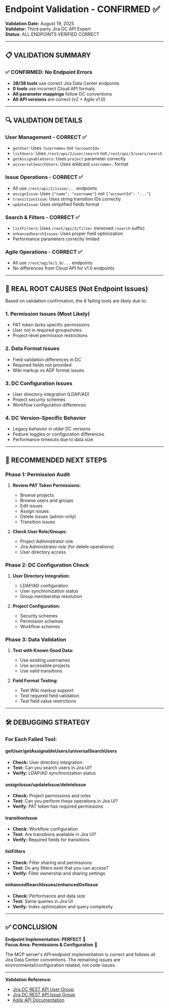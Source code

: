 # Endpoint Validation - CONFIRMED ✅

**Validation Date:** August 19, 2025  
**Validator:** Third-party Jira DC API Expert  
**Status:** ALL ENDPOINTS VERIFIED CORRECT

---

## 📋 VALIDATION SUMMARY

### ✅ CONFIRMED: No Endpoint Errors
- **38/38 tools** use correct Jira Data Center endpoints
- **0 tools** use incorrect Cloud API formats
- **All parameter mappings** follow DC conventions
- **All API versions** are correct (v2 + Agile v1.0)

---

## 🔍 VALIDATION DETAILS

### User Management - CORRECT ✅
- `getUser`: Uses `?username=` not `?accountId=`
- `listUsers`: Uses `/rest/api/2/user/search` not `/rest/api/3/users/search`
- `getAssignableUsers`: Uses `project` parameter correctly
- `universalSearchUsers`: Uses wildcard `username=.` format

### Issue Operations - CORRECT ✅
- All use `/rest/api/2/issue/...` endpoints
- `assignIssue`: Uses `{"name": "username"}` not `{"accountId": "..."}`
- `transitionIssue`: Uses string transition IDs correctly
- `updateIssue`: Uses simplified fields format

### Search & Filters - CORRECT ✅
- `listFilters`: Uses `/rest/api/2/filter` (removed `/search` suffix)
- `enhancedSearchIssues`: Uses proper field optimization
- Performance parameters correctly limited

### Agile Operations - CORRECT ✅
- All use `/rest/agile/1.0/...` endpoints
- No differences from Cloud API for v1.0 endpoints

---

## 🎯 REAL ROOT CAUSES (Not Endpoint Issues)

Based on validation confirmation, the 8 failing tools are likely due to:

### 1. **Permission Issues (Most Likely)**
- PAT token lacks specific permissions
- User not in required groups/roles
- Project-level permission restrictions

### 2. **Data Format Issues**
- Field validation differences in DC
- Required fields not provided
- Wiki markup vs ADF format issues

### 3. **DC Configuration Issues**
- User directory integration (LDAP/AD)
- Project security schemes
- Workflow configuration differences

### 4. **DC Version-Specific Behavior**
- Legacy behavior in older DC versions
- Feature toggles or configuration differences
- Performance timeouts due to data size

---

## 📌 RECOMMENDED NEXT STEPS

### Phase 1: Permission Audit
1. **Review PAT Token Permissions:**
   - Browse projects
   - Browse users and groups
   - Edit issues
   - Assign issues
   - Delete issues (admin-only)
   - Transition issues

2. **Check User Role/Groups:**
   - Project Administrator role
   - Jira Administrator role (for delete operations)
   - User directory access

### Phase 2: DC Configuration Check
1. **User Directory Integration:**
   - LDAP/AD configuration
   - User synchronization status
   - Group membership resolution

2. **Project Configuration:**
   - Security schemes
   - Permission schemes
   - Workflow schemes

### Phase 3: Data Validation
1. **Test with Known Good Data:**
   - Use existing usernames
   - Use accessible projects
   - Use valid transitions

2. **Field Format Testing:**
   - Test Wiki markup support
   - Test required field validation
   - Test field value restrictions

---

## 🛠️ DEBUGGING STRATEGY

### For Each Failed Tool:

#### getUser/getAssignableUsers/universalSearchUsers
- **Check:** User directory integration
- **Test:** Can you search users in Jira UI?
- **Verify:** LDAP/AD synchronization status

#### assignIssue/updateIssue/deleteIssue
- **Check:** Project permissions and roles
- **Test:** Can you perform these operations in Jira UI?
- **Verify:** PAT token has required permissions

#### transitionIssue
- **Check:** Workflow configuration
- **Test:** Are transitions available in Jira UI?
- **Verify:** Required fields for transitions

#### listFilters
- **Check:** Filter sharing and permissions
- **Test:** Do any filters exist that you can access?
- **Verify:** Filter ownership and sharing settings

#### enhancedSearchIssues/enhancedGetIssue
- **Check:** Performance and data size
- **Test:** Same queries in Jira UI
- **Verify:** Index optimization and query complexity

---

## ✅ CONCLUSION

**Endpoint Implementation: PERFECT** 🎯  
**Focus Area: Permissions & Configuration** 🔧

The MCP server's API endpoint implementation is correct and follows all Jira Data Center conventions. The remaining issues are environmental/configuration related, not code issues.

---

**Validation Reference:**
- [Jira DC REST API User Group](https://developer.atlassian.com/server/jira/platform/rest/v10005/api-group-user/)
- [Jira DC REST API Issue Group](https://developer.atlassian.com/server/jira/platform/rest/v10005/api-group-issue/)
- [Agile API Documentation](https://docs.atlassian.com/jira-software/REST/9.14.0)